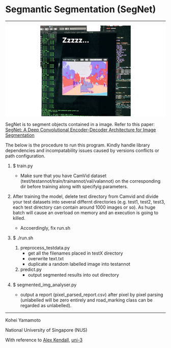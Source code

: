 # Segmantic Segmentation (SegNet)
******

![DEMO](./demo.gif)

SegNet is to segment objects contained in a image.
Refer to this paper: [SegNet: A Deep Convolutional
Encoder-Decoder Architecture for Image
Segmentation](https://arxiv.org/pdf/1511.00561)

The below is the procedure to run this program.
Kindly handle library dependencies and incompatability issues caused by versions conflicts or path configuration.

1. $ train.py
	* 	Make sure that you have CamVid dataset (test/testannot/train/trainannot/val/valannot) on the corresponding dir before training along with specifyig parameters.

2. After training the model, delete test directory from Camvid and divide your test datasets into several differnt directories (e.g. test1, test2, test3, each test directory can contain around 1000 images or so). As huge batch will cause an overload on memory and an execution is going to killed. 
	* Accoerdingly, fix run.sh

3. $ ./run.sh
	1. preprocess_testdata.py
		* get all the filenames placed in testX directory
		* overwrite text.txt
		* duplicate a random labelled image into testannot 
	2. predict.py
		* output segmented results into out directory 

4. $ segmented_img_analyser.py
	* output a report (pixel_parsed_report.csv) after pixel by pixel parsing (unlabelled will be zero entirely and road_marking class can be regarded as unlabelled).
		
******

Kohei Yamamoto

National University of Singapore (NUS)

With reference to 
[Alex Kendall](https://github.com/alexgkendall/SegNet-Tutorial), 
[uni-3](https://qiita.com/uni-3/items/a62daa5a03a02f5fa46d)